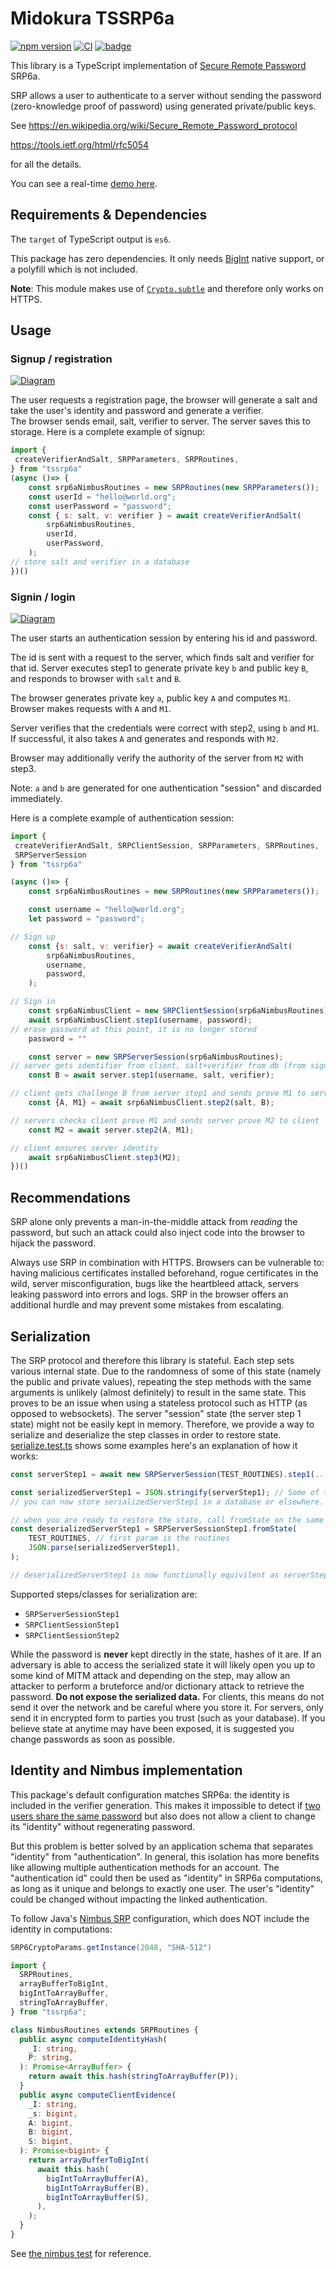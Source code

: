# Midokura TSSRP6a

[![npm version](https://badge.fury.io/js/tssrp6a.svg)](https://badge.fury.io/js/tssrp6a)
[![CI](https://github.com/midonet/tssrp6a/actions/workflows/main.yml/badge.svg)](https://github.com/midonet/tssrp6a/actions/workflows/main.yml)
[![badge](https://img.shields.io/endpoint?url=https://gist.githubusercontent.com/bgrosse-midokura/6d88c7cb89cc67292dc093e5d7bcede3/raw/tssrp6a-coverage-badge.json)](https://midonet.github.io/tssrp6a/coverage)

This library is a TypeScript implementation of [Secure Remote Password](http://srp.stanford.edu/) SRP6a.

SRP allows a user to authenticate to a server without sending the password (zero-knowledge proof of password)
using generated private/public keys.

See
https://en.wikipedia.org/wiki/Secure_Remote_Password_protocol

https://tools.ietf.org/html/rfc5054

for all the details.

You can see a real-time [demo here](https://midonet.github.io/tssrp6a/demo).

## Requirements & Dependencies

The `target` of TypeScript output is `es6`.

This package has zero dependencies. It only needs [BigInt](https://developer.mozilla.org/en-US/docs/Web/JavaScript/Reference/Global_Objects/BigInt)
native support, or a polyfill which is not included.

**Note**: This module makes use of [`Crypto.subtle`](https://developer.mozilla.org/en-US/docs/Web/API/Crypto/subtle) and therefore only works on HTTPS.

## Usage
### Signup / registration

[![Diagram](docs/signup.svg)](https://mermaidjs.github.io/mermaid-live-editor/#/edit/eyJjb2RlIjoic2VxdWVuY2VEaWFncmFtXG4gICAgcGFydGljaXBhbnQgQiBhcyBCcm93c2VyXG4gICAgcGFydGljaXBhbnQgUyBhcyBTZXJ2ZXJcbiAgICBOb3RlIGxlZnQgb2YgQjogVXNlciBlbnRlcnM8YnIvPmlkLCBwYXNzd29yZFxuICAgIEItPj5COiBzYWx0ID0gY2xpZW50LmdlbmVyYXRlUmFuZG9tU2FsdCgpXG4gICAgQi0-PkI6IGNsaWVudC5nZW5lcmF0ZVZlcmlmaWVyKHNhbHQsIGlkLCBwYXNzd29yZClcbiAgICBCLT4-UzogZW1haWwsIHNhbHQsIHZlcmlmaWVyXG4gICAgTm90ZSByaWdodCBvZiBTOiBzYXZlIGJ5IGlkOjxici8-c2FsdCwgdmVyaWZpZXJcbiIsIm1lcm1haWQiOnsidGhlbWUiOiJkZWZhdWx0In19)

The user requests a registration page, the browser will generate a salt and take the user's identity and password and generate a verifier.  
The browser sends email, salt, verifier to server. The server saves this to storage.
Here is a complete example of signup:
```JavaScript
import {
 createVerifierAndSalt, SRPParameters, SRPRoutines,
} from "tssrp6a"
(async ()=> {
    const srp6aNimbusRoutines = new SRPRoutines(new SRPParameters());
    const userId = "hello@world.org";
    const userPassword = "password";
    const { s: salt, v: verifier } = await createVerifierAndSalt(
        srp6aNimbusRoutines,
        userId,
        userPassword,
    );
// store salt and verifier in a database
})()
```

### Signin / login

[![Diagram](docs/signin.svg)](https://mermaidjs.github.io/mermaid-live-editor/#/edit/eyJjb2RlIjoic2VxdWVuY2VEaWFncmFtXG4gICAgcGFydGljaXBhbnQgQiBhcyBCcm93c2VyXG4gICAgcGFydGljaXBhbnQgUyBhcyBTZXJ2ZXJcbiAgICBOb3RlIGxlZnQgb2YgQjogVXNlciBlbnRlcnM8YnIvPmlkLCBwYXNzd29yZFxuICAgIEItPj5COiBjbGllbnQuc3RlcDEoaWQsIHBhc3N3b3JkKVxuICAgIEItPj5TOiBpZFxuICAgIE5vdGUgcmlnaHQgb2YgUzogZmluZCBpbiBzdG9yYWdlPGJyLz5ieSBpZDo8YnIvPnNhbHQsIHZlcmlmaWVyXG4gICAgUy0-PlM6IGIsQiA9IHNlcnZlci5zdGVwMShpZCwgc2FsdCwgdmVyaWZpZXIpXG4gICAgUy0-PkI6IHNhbHQsIEJcbiAgICBCLT4-QjogYSxBLE0xID0gY2xpZW50LnN0ZXAyKHNhbHQsIEIpXG4gICAgQi0-PlM6IEEsTTFcbiAgICBTLT4-UzogTTIgPSBzZXJ2ZXIuc3RlcDIoYiwgQSwgTTEpXG4gICAgUy0-PkI6IE0yXG4gICAgTm90ZSBsZWZ0IG9mIEI6IEJyb3dzZXIgbWF5IHZlcmlmeTxici8-c2VydmVyXG4gICAgQi0tPj5COiBjbGllbnQuc3RlcDMoYSwgTTIpIiwibWVybWFpZCI6eyJ0aGVtZSI6ImRlZmF1bHQifX0)

The user starts an authentication session by entering his id and password.

The id is sent with a request to the server, which finds salt and verifier for that id. Server executes step1 to generate private key `b` and public key `B`, and responds to browser with `salt` and `B`.

The browser generates private key `a`, public key `A` and computes `M1`. Browser makes requests with `A` and `M1`.

Server verifies that the credentials were correct with step2, using `b` and `M1`. If successful, it also takes `A` and generates and responds with `M2`.

Browser may additionally verify the authority of the server from `M2` with step3.

Note: `a` and `b` are generated for one authentication "session" and discarded immediately.

Here is a complete example of authentication session:
```JavaScript
import {
 createVerifierAndSalt, SRPClientSession, SRPParameters, SRPRoutines,
 SRPServerSession
} from "tssrp6a"

(async ()=> {
    const srp6aNimbusRoutines = new SRPRoutines(new SRPParameters());

    const username = "hello@world.org";
    let password = "password";

// Sign up
    const {s: salt, v: verifier} = await createVerifierAndSalt(
        srp6aNimbusRoutines,
        username,
        password,
    );

// Sign in
    const srp6aNimbusClient = new SRPClientSession(srp6aNimbusRoutines);
    await srp6aNimbusClient.step1(username, password);
// erase password at this point, it is no longer stored
    password = ""

    const server = new SRPServerSession(srp6aNimbusRoutines);
// server gets identifier from client, salt+verifier from db (from signup)
    const B = await server.step1(username, salt, verifier);

// client gets challenge B from server step1 and sends prove M1 to server
    const {A, M1} = await srp6aNimbusClient.step2(salt, B);

// servers checks client prove M1 and sends server prove M2 to client
    const M2 = await server.step2(A, M1);

// client ensures server identity
    await srp6aNimbusClient.step3(M2);
})()
```

## Recommendations

SRP alone only prevents a man-in-the-middle attack from _reading_ the password, but such an attack could also inject code into the browser to hijack the password.

Always use SRP in combination with HTTPS. Browsers can be vulnerable to: having malicious certificates installed beforehand, rogue certificates in the wild, server misconfiguration, bugs like the heartbleed attack, servers leaking password into errors and logs. SRP in the browser offers an additional hurdle and may prevent some mistakes from escalating.

## Serialization

The SRP protocol and therefore this library is stateful. Each step sets various internal state. Due to the randomness of some of this state (namely the public and private values), repeating the step methods with the same arguments is unlikely (almost definitely) to result in the same state. This proves to be an issue when using a stateless protocol such as HTTP (as opposed to websockets). The server "session" state (the server step 1 state) might not be easily kept in memory. Therefore, we provide a way to serialize and deserialize the step classes in order to restore state. [serialize.test.ts](test/serialize.test.ts) shows some examples here's an explanation of how it works:

```typescript
const serverStep1 = await new SRPServerSession(TEST_ROUTINES).step1(...); // Each step returns a class, in this case .step1 returns SRPServerSessionStep1

const serializedServerStep1 = JSON.stringify(serverStep1); // Some of the step methods (see below for which ones) have a .toJSON method that returns the internal state. JSON.stringify calls .toJSON
// you can now store serializedServerStep1 in a database or elsewhere. There are security implications, see below. 

// when you are ready to restore the state, call fromState on the same step class used to serialize the data (in this case SRPServerSessionStep1) to deserialize
const deserializedServerStep1 = SRPServerSessionStep1.fromState(
    TEST_ROUTINES, // first param is the routines
    JSON.parse(serializedServerStep1),
);

// deserializedServerStep1 is now functionally equivilent as serverStep1 because it contains the same state
```

Supported steps/classes for serialization are:

- `SRPServerSessionStep1`
- `SRPClientSessionStep1`
- `SRPClientSessionStep2`

While the password is **never** kept directly in the state, hashes of it are. If an adversary is able to access the serialized state it will likely open you up to some kind of MITM attack and depending on the step, may allow an attacker to perform a bruteforce and/or dictionary attack to retrieve the password. **Do not expose the serialized data.** For clients, this means do not send it over the network and be careful where you store it. For servers, only send it in encrypted form to parties you trust (such as your database). If you believe state at anytime may have been exposed, it is suggested you change passwords as soon as possible.

## Identity and Nimbus implementation

This package's default configuration matches SRP6a: the identity is included in the verifier generation. This makes it impossible to detect if [two users share the same password](https://crypto.stackexchange.com/questions/8626/why-is-tls-srp-verifier-based-on-user-name/9430#9430) but also does not allow a client to change its "identity" without regenerating password.

But this problem is better solved by an application schema that separates "identity" from "authentication". In general, this isolation has more benefits like allowing multiple authentication methods for an account. The "authentication id" could then be used as "identity" in SRP6a computations, as long as it unique and belongs to exactly one user. The user's "identity" could be changed without impacting the linked authentication.

To follow Java's [Nimbus SRP](https://connect2id.com/products/nimbus-srp) configuration, which does NOT include the identity in computations:
```Java
SRP6CryptoParams.getInstance(2048, "SHA-512")
```

```TypeScript
import {
  SRPRoutines,
  arrayBufferToBigInt,
  bigIntToArrayBuffer,
  stringToArrayBuffer,
} from "tssrp6a";

class NimbusRoutines extends SRPRoutines {
  public async computeIdentityHash(
    _I: string,
    P: string,
  ): Promise<ArrayBuffer> {
    return await this.hash(stringToArrayBuffer(P));
  }
  public async computeClientEvidence(
    _I: string,
    _s: bigint,
    A: bigint,
    B: bigint,
    S: bigint,
  ): Promise<bigint> {
    return arrayBufferToBigInt(
      await this.hash(
        bigIntToArrayBuffer(A),
        bigIntToArrayBuffer(B),
        bigIntToArrayBuffer(S),
      ),
    );
  }
}
```

See [the nimbus test](test/nimbus_compatibility.test.ts) for reference.
